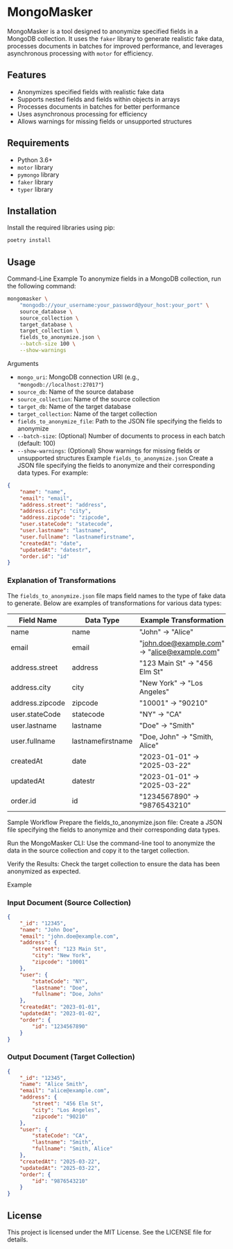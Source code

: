 # MongoMasker

MongoMasker is a tool designed to anonymize specified fields in a MongoDB collection. It uses the `faker` library to generate realistic fake data, processes documents in batches for improved performance, and leverages asynchronous processing with `motor` for efficiency.

## Features

- Anonymizes specified fields with realistic fake data
- Supports nested fields and fields within objects in arrays
- Processes documents in batches for better performance
- Uses asynchronous processing for efficiency
- Allows warnings for missing fields or unsupported structures

## Requirements

- Python 3.6+
- `motor` library
- `pymongo` library
- `faker` library
- `typer` library

## Installation

Install the required libraries using pip:

```bash
poetry install
```

## Usage
Command-Line Example
To anonymize fields in a MongoDB collection, run the following command:

```bash
mongomasker \
    "mongodb://your_username:your_password@your_host:your_port" \
    source_database \
    source_collection \
    target_database \
    target_collection \
    fields_to_anonymize.json \
    --batch-size 100 \
    --show-warnings
```

Arguments
 - `mongo_uri`: MongoDB connection URI (e.g., `"mongodb://localhost:27017"`)
 - `source_db`: Name of the source database
 - `source_collection`: Name of the source collection
 - `target_db`: Name of the target database
 - `target_collection`: Name of the target collection
 - `fields_to_anonymize_file`: Path to the JSON file specifying the fields to anonymize
 - `--batch-size`: (Optional) Number of documents to process in each batch (default: 100)
 - `--show-warnings`: (Optional) Show warnings for missing fields or unsupported structures
Example `fields_to_anonymize.json`
Create a JSON file specifying the fields to anonymize and their corresponding data types. For example:

```json
{
    "name": "name",
    "email": "email",
    "address.street": "address",
    "address.city": "city",
    "address.zipcode": "zipcode",
    "user.stateCode": "statecode",
    "user.lastname": "lastname",
    "user.fullname": "lastnamefirstname",
    "createdAt": "date",
    "updatedAt": "datestr",
    "order.id": "id"
}
```

### Explanation of Transformations

The `fields_to_anonymize.json` file maps field names to the type of fake data to generate. Below are examples of transformations for various data types:


| Field Name | Data Type | Example Transformation |
|------------|-----------|------------------------|
| name | name | "John" → "Alice" |
| email | email | "john.doe@example.com" → "alice@example.com" |
| address.street | address | "123 Main St" → "456 Elm St" |
| address.city | city | "New York" → "Los Angeles" |
| address.zipcode | zipcode | "10001" → "90210" |
| user.stateCode | statecode | "NY" → "CA" |
| user.lastname | lastname | "Doe" → "Smith" |
| user.fullname | lastnamefirstname | "Doe, John" → "Smith, Alice" |
| createdAt | date | "2023-01-01" → "2025-03-22" |
| updatedAt | datestr | "2023-01-01" → "2025-03-22" |
| order.id | id | "1234567890" → "9876543210" |

Sample Workflow
Prepare the fields_to_anonymize.json file: Create a JSON file specifying the fields to anonymize and their corresponding data types.

Run the MongoMasker CLI: Use the command-line tool to anonymize the data in the source collection and copy it to the target collection.

Verify the Results: Check the target collection to ensure the data has been anonymized as expected.

Example
### Input Document (Source Collection)
```json
{
    "_id": "12345",
    "name": "John Doe",
    "email": "john.doe@example.com",
    "address": {
        "street": "123 Main St",
        "city": "New York",
        "zipcode": "10001"
    },
    "user": {
        "stateCode": "NY",
        "lastname": "Doe",
        "fullname": "Doe, John"
    },
    "createdAt": "2023-01-01",
    "updatedAt": "2023-01-02",
    "order": {
        "id": "1234567890"
    }
}
```

### Output Document (Target Collection)

```json
{
    "_id": "12345",
    "name": "Alice Smith",
    "email": "alice@example.com",
    "address": {
        "street": "456 Elm St",
        "city": "Los Angeles",
        "zipcode": "90210"
    },
    "user": {
        "stateCode": "CA",
        "lastname": "Smith",
        "fullname": "Smith, Alice"
    },
    "createdAt": "2025-03-22",
    "updatedAt": "2025-03-22",
    "order": {
        "id": "9876543210"
    }
}
```

## License
This project is licensed under the MIT License. See the LICENSE file for details.
